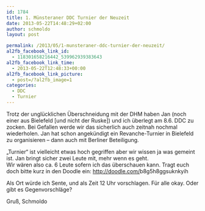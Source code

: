 ```yaml
---
id: 1784
title: 1. Münsteraner DDC Turnier der Neuzeit
date: 2013-05-22T14:48:29+02:00
author: schmoldo
layout: post

permalink: /2013/05/1-munsteraner-ddc-turnier-der-neuzeit/
al2fb_facebook_link_id:
  - 118301658216442_539962939383643
al2fb_facebook_link_time:
  - 2013-05-22T12:48:33+00:00
al2fb_facebook_link_picture:
  - post=/?al2fb_image=1
categories:
  - DDC
  - Turnier
---
```

Trotz der unglücklichen Überschneidung mit der DHM haben Jan (noch einer aus Bielefeld [und nicht der Ruske]) und ich überlegt am 8.6. DDC zu zocken. Bei Gefallen werde wir das sicherlich auch zeitnah nochmal wiederholen. Jan hat schon angekündigt ein Revanche-Turnier in Bielefeld zu organisieren &#8211; dann auch mit Berliner Beteiligung.

&#8222;Turnier&#8220; ist vielleicht etwas hoch gegriffen aber wir wissen ja was gemeint ist. Jan bringt sicher zwei Leute mit, mehr wenn es geht.  
Wir wären also ca. 6 Leute sofern ich das überschauen kann. Tragt euch doch bitte kurz in den Doodle ein: <a href="http://doodle.com/b8g5h8ggsuknkyih" target="_blank">http://doodle.com/<wbr></wbr>b8g5h8ggsuknkyih</a>

Als Ort würde ich Sente, und als Zeit 12 Uhr vorschlagen. Für alle okay. Oder gibt es Gegenvorschläge?

Gruß, Schmoldo